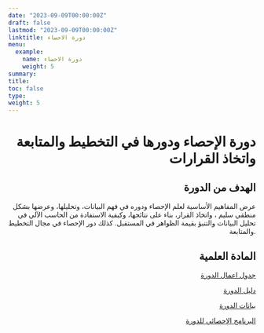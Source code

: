 ```yaml
---
date: "2023-09-09T00:00:00Z"
draft: false
lastmod: "2023-09-09T00:00:00Z"
linktitle: دورة الاحصاء
menu:
  example:
    name: دورة الاحصاء
    weight: 5
summary: 
title: 
toc: false
type: 
weight: 5
---
```


<h1 align="right">
دورة الإحصاء ودورها في التخطيط والمتابعة واتخاذ القرارات
</h1>

<h2 align="right">
الهدف من الدورة 
</h2>



<p align="right">
عرض المفاهيم الأساسية لعلم الإحصاء ودوره في فهم البيانات، وتحليلها، وعرضها بشكل منطقي سليم ، واتخاذ القرار، بناء على نتائجها، وكيفية الاستفادة من الحاسب الآلي في تحليل البيانات والتنبؤ بقيمة الظواهر في المستقبل. كذلك دور الإحصاء في مجال التخطيط والمتابعة. 
</p>

<h2 align="right">
المادة العلمية
</h2>

<p align="right">
 <a href = "https://drive.google.com/file/d/1-1PLAgTL_ggx_M_Fv6RSDzsrhy0l-ik9/view?usp=sharing"> جدول اعمال الدورة  </a>
</p>


<p align="right">
 <a href = "https://drive.google.com/file/d/1A6KlryqSI0skVGYTCd9ACKlYT3ULLB-j/view?usp=sharing"> دليل الدورة  </a>
</p>


<p align="right">
 <a href = "https://drive.google.com/drive/folders/13oF9K3Lh2UK2_7LglCJMY6Bzm3NbkkOX?usp=sharing"> بيانات الدورة  </a>
</p>


<p align="right">
 <a href = "https://drive.google.com/file/d/1hLdwxwCZLFiqnKfcOP98CpKgoKCnF8wS/view?usp=sharing"> البرنامج الاحصائي للدورة  </a>
</p>




